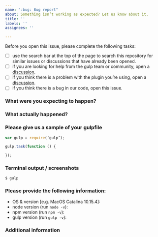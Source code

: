 ```yaml
---
name: ":bug: Bug report"
about: Something isn’t working as expected? Let us know about it.
title: ''
labels: ''
assignees: ''

---
```


Before you open this issue, please complete the following tasks:

* [ ] use the search bar at the top of the page to search this repository for similar issues or discussions that have already been opened.
* [ ] if you are looking for help from the gulp team or community, open a [discussion](https://github.com/gulpjs/gulp/discussions).
* [ ] if you think there is a problem with the plugin you’re using, open a [discussion](https://github.com/gulpjs/gulp/discussions).
* [ ] if you think there is a bug in our code, open this issue.

### What were you expecting to happen?

### What actually happened?

### Please give us a sample of your gulpfile
<!--
These are some good ways to share your gulpfile with us so we can better help.
* Link us to your repository
* Provide us with a sandbox environment containing your gulpfile (like, https://codesandbox.io/ or https://glitch.com/)
* Copy your code below if you are unable to do the above options

We know that you might not be able to show us your private gulpfile, but we need a sample to help us understand the problem. If you cannot share your gulpfile, please create a sample that has been reduced to only the part that’s not working.
-->
```js
var gulp = require(‘gulp’);

gulp.task(function () {

});
```

### Terminal output / screenshots
<!-- We need to understand what you are seeing in your terminal, so please copy the output (or screenshots of the output) below. -->

```sh
$ gulp
```

### Please provide the following information:
* OS & version [e.g. MacOS Catalina 10.15.4]:
* node version (run `node -v`):
* npm version (run `npm -v`):
* gulp version (run `gulp -v`):

### Additional information
<!-- Add any other information you might have about the problem here. -->
